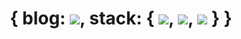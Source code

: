 <div align="center">

# { blog: <a href="https://reload1bronze.tistory.com/"><img src="https://img.shields.io/badge/오늘의모험-F9D142?style=flat-square"/></a>, stack: { <img src="https://img.shields.io/badge/JavaScript-F7DF1E?style=flat-square&logo=JavaScript&logoColor=white"/>, <img src="https://img.shields.io/badge/TypeScript-3178C6?style=flat-square&logo=TypeScript&logoColor=white"/>, <img src="https://img.shields.io/badge/React.js-61DAFB?style=flat-square&logo=React&logoColor=white"/> } }

<!-- <p align="center"> -->
<!-- <img src="https://img.shields.io/badge/HTML5-E34F26?style=flat-square&logo=HTML5&logoColor=white"/> &nbsp -->
<!-- <img src="https://img.shields.io/badge/CSS3-1572B6?style=flat-square&logo=CSS3&logoColor=white"/> &nbsp -->
<!-- <img src="https://img.shields.io/badge/JavaScript-F7DF1E?style=flat-square&logo=JavaScript&logoColor=white"/> &nbsp -->
<!-- <img src="https://img.shields.io/badge/TypeScript-3178C6?style=flat-square&logo=TypeScript&logoColor=white"/> &nbsp -->
<!-- <img src="https://img.shields.io/badge/React.js-61DAFB?style=flat-square&logo=React&logoColor=white"/> &nbsp -->
<!-- <img src="https://img.shields.io/badge/Dart-0175C2?style=flat-square&logo=Dart&logoColor=white"/> &nbsp -->
<!-- <img src="https://img.shields.io/badge/Java-007396?style=flat-square&logo=Java&logoColor=white"/> &nbsp -->
<!-- <img src="https://img.shields.io/badge/Python-3776AB?style=flat-square&logo=Python&logoColor=white"/> &nbsp -->
<!-- <img src="https://img.shields.io/badge/Vue.js-4FC08D?style=flat-square&logo=Vue.js&logoColor=white"/> &nbsp -->
<!-- <img src="https://img.shields.io/badge/Lit-324FFF?style=flat-square&logo=Lit&logoColor=white"/> &nbsp -->
<!-- <img src="https://img.shields.io/badge/Django-092E20?style=flat-square&logo=Django&logoColor=white"/> &nbsp -->
<!-- <img src="https://img.shields.io/badge/Spring Boot-6DB33F?style=flat-square&logo=SpringBoot&logoColor=white"/> &nbsp -->
<!-- <img src="https://img.shields.io/badge/Node.js-339933?style=flat-square&logo=Node.js&logoColor=white"/> &nbsp -->
<!-- <img src="https://img.shields.io/badge/Flutter-02569B?style=flat-square&logo=Flutter&logoColor=white"/> &nbsp -->
<!-- <img src="https://img.shields.io/badge/Android-3DDC84?style=flat-square&logo=Android&logoColor=white"/> &nbsp -->
<!-- <img src="https://img.shields.io/badge/iOS-000000?style=flat-square&logo=iOS&logoColor=white"/> &nbsp -->
<!-- <img src="https://img.shields.io/badge/MongoDB-47A248?style=flat-square&logo=MongoDB&logoColor=white"/> &nbsp -->
<!-- <img src="https://img.shields.io/badge/MySQL-4479A1?style=flat-square&logo=MySQL&logoColor=white"/> &nbsp  -->
<!-- <img src="https://img.shields.io/badge/Amazon AWS-232F3E?style=flat-square&logo=Amazon%20AWS&logoColor=white"/> &nbsp  -->
<!-- <img src="https://img.shields.io/badge/git-F05032?style=flat-square&logo=Git&logoColor=white"/> &nbsp -->
<!-- <img src="https://img.shields.io/badge/GitHub-181717?style=flat-square&logo=GitHub&logoColor=white"/> &nbsp -->
<!-- </p> -->

<!-- ![Anurag's GitHub stats](https://github-readme-stats.vercel.app/api?username=reload1bronze&show_icons=true&theme=cobalt2) -->
<!-- ![Top Langs](https://github-readme-stats.vercel.app/api/top-langs/?username=reload1bronze&langs_count=5&layout=demo&theme=slateorange) -->

</div>

<!--
**reload1bronze/reload1bronze** is a ✨ _special_ ✨ repository because its `README.md` (this file) appears on your GitHub profile.

Here are some ideas to get you started:

- 🔭 I’m currently working on ...
- 🌱 I’m currently learning ...
- 👯 I’m looking to collaborate on ...
- 🤔 I’m looking for help with ...
- 💬 Ask me about ...
- 📫 How to reach me: ...
- 😄 Pronouns: ...
- ⚡ Fun fact: ...
-->

